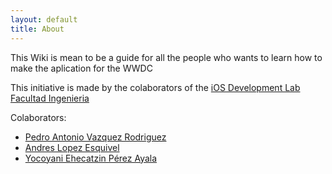 ```yaml
---
layout: default
title: About
---
```


This Wiki is mean to be a guide for all the people who wants to learn how to make the aplication for the WWDC

This initiative is made by the colaborators of the [iOS Development Lab Facultad Ingenieria](http://ioslab.ingenieria.unam.mx)

Colaborators:

- [Pedro Antonio Vazquez Rodriguez](https://github.com/pedrovazquezax)
- [Andres Lopez Esquivel](https://github.com/AndresLopezEsquivel)
- [Yocoyani Ehecatzin Pérez Ayala](https://github.com/Yocoyani1)

